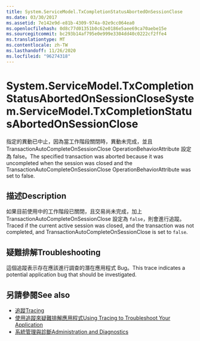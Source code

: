 ```yaml
---
title: System.ServiceModel.TxCompletionStatusAbortedOnSessionClose
ms.date: 03/30/2017
ms.assetid: 7e142e9d-e81b-4309-974a-02e9cc064ea0
ms.openlocfilehash: 0d8c77d01351b0c62e0186e5aee69ca70aebe15e
ms.sourcegitcommit: bc293b14af795e0e999e3304dd40c0222cf2ffe4
ms.translationtype: MT
ms.contentlocale: zh-TW
ms.lasthandoff: 11/26/2020
ms.locfileid: "96274318"
---
```

# <a name="systemservicemodeltxcompletionstatusabortedonsessionclose"></a><span data-ttu-id="979b3-102">System.ServiceModel.TxCompletionStatusAbortedOnSessionClose</span><span class="sxs-lookup"><span data-stu-id="979b3-102">System.ServiceModel.TxCompletionStatusAbortedOnSessionClose</span></span>

<span data-ttu-id="979b3-103">指定的異動已中止，因為當工作階段關閉時，異動未完成，並且 TransactionAutoCompleteOnSessionClose OperationBehaviorAttribute 設定為 false。</span><span class="sxs-lookup"><span data-stu-id="979b3-103">The specified transaction was aborted because it was uncompleted when the session was closed and the TransactionAutoCompleteOnSessionClose OperationBehaviorAttribute was set to false.</span></span>  
  
## <a name="description"></a><span data-ttu-id="979b3-104">描述</span><span class="sxs-lookup"><span data-stu-id="979b3-104">Description</span></span>  

 <span data-ttu-id="979b3-105">如果目前使用中的工作階段已關閉，且交易尚未完成，加上 TransactionAutoCompleteOnSessionClose 設定為 `false`，則會進行追蹤。</span><span class="sxs-lookup"><span data-stu-id="979b3-105">Traced if the current active session was closed, and the transaction was not completed, and TransactionAutoCompleteOnSessionClose is set to `false`.</span></span>  
  
## <a name="troubleshooting"></a><span data-ttu-id="979b3-106">疑難排解</span><span class="sxs-lookup"><span data-stu-id="979b3-106">Troubleshooting</span></span>  

 <span data-ttu-id="979b3-107">這個追蹤表示存在應該進行調查的潛在應用程式 Bug。</span><span class="sxs-lookup"><span data-stu-id="979b3-107">This trace indicates a potential application bug that should be investigated.</span></span>  
  
## <a name="see-also"></a><span data-ttu-id="979b3-108">另請參閱</span><span class="sxs-lookup"><span data-stu-id="979b3-108">See also</span></span>

- [<span data-ttu-id="979b3-109">追蹤</span><span class="sxs-lookup"><span data-stu-id="979b3-109">Tracing</span></span>](index.md)
- [<span data-ttu-id="979b3-110">使用追蹤來疑難排解應用程式</span><span class="sxs-lookup"><span data-stu-id="979b3-110">Using Tracing to Troubleshoot Your Application</span></span>](using-tracing-to-troubleshoot-your-application.md)
- [<span data-ttu-id="979b3-111">系統管理與診斷</span><span class="sxs-lookup"><span data-stu-id="979b3-111">Administration and Diagnostics</span></span>](../index.md)
